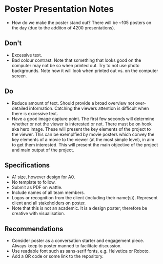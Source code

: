 # Poster Presentation Notes

* How do we make the poster stand out? There will be ~105 posters on the day (due to the additon of 4200 presentations).

## Don't
* Excessive text.
* Bad colour contrast. Note that something that looks good on the computer may not be so when printed out. Try to not use photo backgrounds. Note how it will look when printed out vs. on the computer screen.

## Do
* Reduce amount of text. Should provide a broad overview not over-detailed information. Catching the viewers attention is difficult when there is excessive text.
* Have a good image capture point. The first few seconds will determine whether or not the viewer is interested or not. There must be on hook aka hero image. These will present the key elements of the project to the viewer. This can be exemplfied by movie posters which convey the key elements of a movie to the viewer (at the most simple level), in aim to get them interested. This will present the main objective of the project and main output of the project.

## Specifications
* A1 size, however design for A0.
* No template to follow.
* Submit as PDF on wattle.
* Include names of all team members.
* Logos or recognition from the client (including their name(s)). Represent client and all stakeholders on poster.
* Note that this is not an academic. It is a design poster; therefore be creative with visualisation.

## Recommendations
* Consider poster as a conversation starter and engagement piece. Always keep to poster manned to facilitate discussion.
* Use readable font such as sans-serif fonts, e.g. Helvetica or Roboto.
* Add a QR code or some link to the repository.
